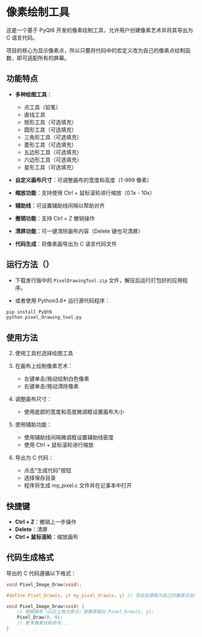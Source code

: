 # 像素绘制工具

这是一个基于 PyQt6 开发的像素绘制工具，允许用户创建像素艺术并将其导出为 C 语言代码。

项目的核心为显示像素点，所以只要将代码中的宏定义改为自己的像素点绘制函数，即可适配所有的屏幕。

## 功能特点

- **多种绘图工具**：
  - 点工具（铅笔）
  - 直线工具
  - 矩形工具（可选填充）
  - 圆形工具（可选填充）
  - 三角形工具（可选填充）
  - 菱形工具（可选填充）
  - 五边形工具（可选填充）
  - 六边形工具（可选填充）
  - 星形工具（可选填充）

- **自定义画布尺寸**：可调整画布的宽度和高度（1-999 像素）

- **缩放功能**：支持使用 Ctrl + 鼠标滚轮进行缩放（0.1x - 10x）

- **辅助线**：可设置辅助线间隔以帮助对齐

- **撤销功能**：支持 Ctrl + Z 撤销操作

- **清屏功能**：可一键清除画布内容（Delete 键也可清屏）

- **代码生成**：将像素画导出为 C 语言代码文件

## 运行方法（）

* 下载发行版中的 `PixelDrawingTool.zip` 文件，解压后运行打包好的应用程序。

* 或者使用 Python3.6+ 运行源代码程序：

```python
pip install PyQt6
python pixel_drawing_tool.py
```

## 使用方法

2. 使用工具栏选择绘图工具

3. 在画布上绘制像素艺术：
   - 左键单击/拖动绘制白色像素
   - 右键单击/拖动清除像素

4. 调整画布尺寸：
   - 使用底部的宽度和高度微调框设置画布大小

5. 使用辅助功能：
   - 使用辅助线间隔微调框设置辅助线密度
   - 使用 Ctrl + 鼠标滚轮进行缩放

6. 导出为 C 代码：
   - 点击"生成代码"按钮
   - 选择保存目录
   - 程序将生成 my_pixel.c 文件并在记事本中打开

## 快捷键

- **Ctrl + Z**：撤销上一步操作
- **Delete**：清屏
- **Ctrl + 鼠标滚轮**：缩放画布

## 代码生成格式

导出的 C 代码遵循以下格式：

```c
void Pixel_Image_Draw(void);

#define Pixel_Draw(x, y) my_pixel_draw(x, y) // 将此处替换为自己的像素点显示函数即可（注意要以左上角为原点）

void Pixel_Image_Draw(void) {
    // 根据画布（以左上角为原点）逐像素输出 Pixel_Draw(x, y);
    Pixel_Draw(0, 0);
    // 更多像素绘制命令...
}
```
